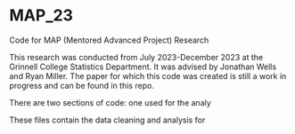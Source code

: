 # MAP_23
Code for MAP (Mentored Advanced Project) Research 

This research was conducted from July 2023-December 2023 at the Grinnell College Statistics Department. It was advised by Jonathan Wells and Ryan Miller. The paper for which this code was created is still a work in progress and can be found in this repo. 

There are two sections of code: one used for the analy

These files contain the data cleaning and analysis for  
